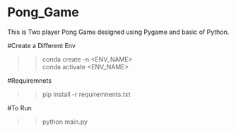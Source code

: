 # Pong_Game
This is Two player Pong Game designed using Pygame and basic of Python.

#Create a Different Env<br/>
>> conda create -n <ENV_NAME> <br/>
>> conda activate <ENV_NAME><br/>

#Requiremnets<br/>
>> pip install -r requiremnents.txt<br/>


#To Run<br/>
>> python main.py
